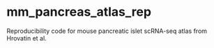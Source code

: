 # mm_pancreas_atlas_rep

Reproducibility code for mouse pancreatic islet scRNA-seq atlas from Hrovatin et al.
